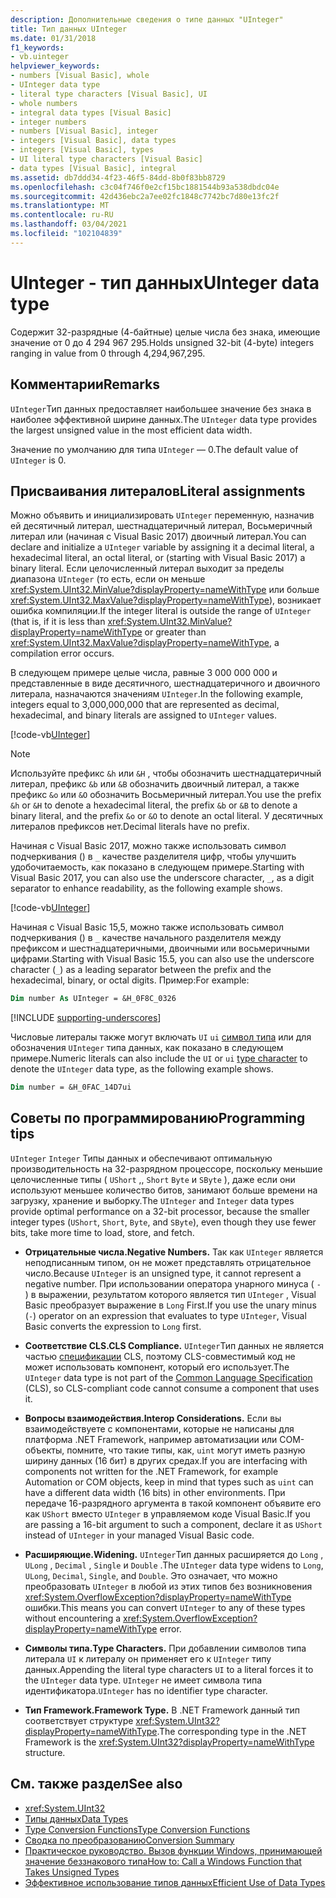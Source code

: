 ```yaml
---
description: Дополнительные сведения о типе данных "UInteger"
title: Тип данных UInteger
ms.date: 01/31/2018
f1_keywords:
- vb.uinteger
helpviewer_keywords:
- numbers [Visual Basic], whole
- UInteger data type
- literal type characters [Visual Basic], UI
- whole numbers
- integral data types [Visual Basic]
- integer numbers
- numbers [Visual Basic], integer
- integers [Visual Basic], data types
- integers [Visual Basic], types
- UI literal type characters [Visual Basic]
- data types [Visual Basic], integral
ms.assetid: db7ddd34-4f23-46f5-84dd-8b0f83bb8729
ms.openlocfilehash: c3c04f746f0e2cf15bc1881544b93a538dbdc04e
ms.sourcegitcommit: 42d436ebc2a7ee02fc1848c7742bc7d80e13fc2f
ms.translationtype: MT
ms.contentlocale: ru-RU
ms.lasthandoff: 03/04/2021
ms.locfileid: "102104839"
---
```

# <a name="uinteger-data-type"></a><span data-ttu-id="d9d04-103">UInteger - тип данных</span><span class="sxs-lookup"><span data-stu-id="d9d04-103">UInteger data type</span></span>

<span data-ttu-id="d9d04-104">Содержит 32-разрядные (4-байтные) целые числа без знака, имеющие значение от 0 до 4 294 967 295.</span><span class="sxs-lookup"><span data-stu-id="d9d04-104">Holds unsigned 32-bit (4-byte) integers ranging in value from 0 through 4,294,967,295.</span></span>

## <a name="remarks"></a><span data-ttu-id="d9d04-105">Комментарии</span><span class="sxs-lookup"><span data-stu-id="d9d04-105">Remarks</span></span>

<span data-ttu-id="d9d04-106">`UInteger`Тип данных предоставляет наибольшее значение без знака в наиболее эффективной ширине данных.</span><span class="sxs-lookup"><span data-stu-id="d9d04-106">The `UInteger` data type provides the largest unsigned value in the most efficient data width.</span></span>

<span data-ttu-id="d9d04-107">Значение по умолчанию для типа `UInteger` — 0.</span><span class="sxs-lookup"><span data-stu-id="d9d04-107">The default value of `UInteger` is 0.</span></span>

## <a name="literal-assignments"></a><span data-ttu-id="d9d04-108">Присваивания литералов</span><span class="sxs-lookup"><span data-stu-id="d9d04-108">Literal assignments</span></span>

<span data-ttu-id="d9d04-109">Можно объявить и инициализировать `UInteger` переменную, назначив ей десятичный литерал, шестнадцатеричный литерал, Восьмеричный литерал или (начиная с Visual Basic 2017) двоичный литерал.</span><span class="sxs-lookup"><span data-stu-id="d9d04-109">You can declare and initialize a `UInteger` variable by assigning it a decimal literal, a hexadecimal literal, an octal literal, or (starting with Visual Basic 2017) a binary literal.</span></span> <span data-ttu-id="d9d04-110">Если целочисленный литерал выходит за пределы диапазона `UInteger` (то есть, если он меньше <xref:System.UInt32.MinValue?displayProperty=nameWithType> или больше <xref:System.UInt32.MaxValue?displayProperty=nameWithType>), возникает ошибка компиляции.</span><span class="sxs-lookup"><span data-stu-id="d9d04-110">If the integer literal is outside the range of `UInteger` (that is, if it is less than <xref:System.UInt32.MinValue?displayProperty=nameWithType> or greater than <xref:System.UInt32.MaxValue?displayProperty=nameWithType>, a compilation error occurs.</span></span>

<span data-ttu-id="d9d04-111">В следующем примере целые числа, равные 3 000 000 000 и представленные в виде десятичного, шестнадцатеричного и двоичного литерала, назначаются значениям `UInteger`.</span><span class="sxs-lookup"><span data-stu-id="d9d04-111">In the following example, integers equal to 3,000,000,000 that are represented as decimal, hexadecimal, and binary literals are assigned to `UInteger` values.</span></span>

[!code-vb[UInteger](../../../../samples/snippets/visualbasic/language-reference/data-types/numeric-literals.vb#UInt)]

> [!NOTE]
> <span data-ttu-id="d9d04-112">Используйте префикс `&h` или `&H` , чтобы обозначить шестнадцатеричный литерал, префикс `&b` или `&B` обозначить двоичный литерал, а также префикс `&o` или `&O` обозначить Восьмеричный литерал.</span><span class="sxs-lookup"><span data-stu-id="d9d04-112">You use the prefix `&h` or `&H` to denote a hexadecimal literal, the prefix `&b` or `&B` to denote a binary literal, and the prefix `&o` or `&O` to denote an octal literal.</span></span> <span data-ttu-id="d9d04-113">У десятичных литералов префиксов нет.</span><span class="sxs-lookup"><span data-stu-id="d9d04-113">Decimal literals have no prefix.</span></span>

<span data-ttu-id="d9d04-114">Начиная с Visual Basic 2017, можно также использовать символ подчеркивания () в `_` качестве разделителя цифр, чтобы улучшить удобочитаемость, как показано в следующем примере.</span><span class="sxs-lookup"><span data-stu-id="d9d04-114">Starting with Visual Basic 2017, you can also use the underscore character, `_`, as a digit separator to enhance readability, as the following example shows.</span></span>

[!code-vb[UInteger](../../../../samples/snippets/visualbasic/language-reference/data-types/numeric-literals.vb#UIntS)]

<span data-ttu-id="d9d04-115">Начиная с Visual Basic 15,5, можно также использовать символ подчеркивания () в `_` качестве начального разделителя между префиксом и шестнадцатеричными, двоичными или восьмеричными цифрами.</span><span class="sxs-lookup"><span data-stu-id="d9d04-115">Starting with Visual Basic 15.5, you can also use the underscore character (`_`) as a leading separator between the prefix and the hexadecimal, binary, or octal digits.</span></span> <span data-ttu-id="d9d04-116">Пример:</span><span class="sxs-lookup"><span data-stu-id="d9d04-116">For example:</span></span>

```vb
Dim number As UInteger = &H_0F8C_0326
```

[!INCLUDE [supporting-underscores](../../../../includes/vb-separator-langversion.md)]

<span data-ttu-id="d9d04-117">Числовые литералы также могут включать `UI` `ui` [символ типа](../../programming-guide/language-features/data-types/type-characters.md) или для обозначения `UInteger` типа данных, как показано в следующем примере.</span><span class="sxs-lookup"><span data-stu-id="d9d04-117">Numeric literals can also include the `UI` or `ui` [type character](../../programming-guide/language-features/data-types/type-characters.md) to denote the `UInteger` data type, as the following example shows.</span></span>

```vb
Dim number = &H_0FAC_14D7ui
```

## <a name="programming-tips"></a><span data-ttu-id="d9d04-118">Советы по программированию</span><span class="sxs-lookup"><span data-stu-id="d9d04-118">Programming tips</span></span>

<span data-ttu-id="d9d04-119">`UInteger` `Integer` Типы данных и обеспечивают оптимальную производительность на 32-разрядном процессоре, поскольку меньшие целочисленные типы ( `UShort` ,, `Short` `Byte` и `SByte` ), даже если они используют меньшее количество битов, занимают больше времени на загрузку, хранение и выборку.</span><span class="sxs-lookup"><span data-stu-id="d9d04-119">The `UInteger` and `Integer` data types provide optimal performance on a 32-bit processor, because the smaller integer types (`UShort`, `Short`, `Byte`, and `SByte`), even though they use fewer bits, take more time to load, store, and fetch.</span></span>

- <span data-ttu-id="d9d04-120">**Отрицательные числа.**</span><span class="sxs-lookup"><span data-stu-id="d9d04-120">**Negative Numbers.**</span></span> <span data-ttu-id="d9d04-121">Так как `UInteger` является неподписанным типом, он не может представлять отрицательное число.</span><span class="sxs-lookup"><span data-stu-id="d9d04-121">Because `UInteger` is an unsigned type, it cannot represent a negative number.</span></span> <span data-ttu-id="d9d04-122">При использовании оператора унарного минуса ( `-` ) в выражении, результатом которого является тип `UInteger` , Visual Basic преобразует выражение в `Long` First.</span><span class="sxs-lookup"><span data-stu-id="d9d04-122">If you use the unary minus (`-`) operator on an expression that evaluates to type `UInteger`, Visual Basic converts the expression to `Long` first.</span></span>

- <span data-ttu-id="d9d04-123">**Соответствие CLS.**</span><span class="sxs-lookup"><span data-stu-id="d9d04-123">**CLS Compliance.**</span></span> <span data-ttu-id="d9d04-124">`UInteger`Тип данных не является частью [спецификации](https://www.ecma-international.org/publications-and-standards/standards/ecma-335/) CLS, поэтому CLS-совместимый код не может использовать компонент, который его использует.</span><span class="sxs-lookup"><span data-stu-id="d9d04-124">The `UInteger` data type is not part of the [Common Language Specification](https://www.ecma-international.org/publications-and-standards/standards/ecma-335/) (CLS), so CLS-compliant code cannot consume a component that uses it.</span></span>

- <span data-ttu-id="d9d04-125">**Вопросы взаимодействия.**</span><span class="sxs-lookup"><span data-stu-id="d9d04-125">**Interop Considerations.**</span></span> <span data-ttu-id="d9d04-126">Если вы взаимодействуете с компонентами, которые не написаны для платформа .NET Framework, например автоматизации или COM-объекты, помните, что такие типы, как, `uint` могут иметь разную ширину данных (16 бит) в других средах.</span><span class="sxs-lookup"><span data-stu-id="d9d04-126">If you are interfacing with components not written for the .NET Framework, for example Automation or COM objects, keep in mind that types such as `uint` can have a different data width (16 bits) in other environments.</span></span> <span data-ttu-id="d9d04-127">При передаче 16-разрядного аргумента в такой компонент объявите его как `UShort` вместо `UInteger` в управляемом коде Visual Basic.</span><span class="sxs-lookup"><span data-stu-id="d9d04-127">If you are passing a 16-bit argument to such a component, declare it as `UShort` instead of `UInteger` in your managed Visual Basic code.</span></span>

- <span data-ttu-id="d9d04-128">**Расширяющие.**</span><span class="sxs-lookup"><span data-stu-id="d9d04-128">**Widening.**</span></span> <span data-ttu-id="d9d04-129">`UInteger`Тип данных расширяется до `Long` , `ULong` , `Decimal` , `Single` и `Double` .</span><span class="sxs-lookup"><span data-stu-id="d9d04-129">The `UInteger` data type widens to `Long`, `ULong`, `Decimal`, `Single`, and `Double`.</span></span> <span data-ttu-id="d9d04-130">Это означает, что можно преобразовать `UInteger` в любой из этих типов без возникновения <xref:System.OverflowException?displayProperty=nameWithType> ошибки.</span><span class="sxs-lookup"><span data-stu-id="d9d04-130">This means you can convert `UInteger` to any of these types without encountering a <xref:System.OverflowException?displayProperty=nameWithType> error.</span></span>

- <span data-ttu-id="d9d04-131">**Символы типа.**</span><span class="sxs-lookup"><span data-stu-id="d9d04-131">**Type Characters.**</span></span> <span data-ttu-id="d9d04-132">При добавлении символов типа литерала `UI` к литералу он применяет его к `UInteger` типу данных.</span><span class="sxs-lookup"><span data-stu-id="d9d04-132">Appending the literal type characters `UI` to a literal forces it to the `UInteger` data type.</span></span> <span data-ttu-id="d9d04-133">`UInteger` не имеет символа типа идентификатора.</span><span class="sxs-lookup"><span data-stu-id="d9d04-133">`UInteger` has no identifier type character.</span></span>

- <span data-ttu-id="d9d04-134">**Тип Framework.**</span><span class="sxs-lookup"><span data-stu-id="d9d04-134">**Framework Type.**</span></span> <span data-ttu-id="d9d04-135">В .NET Framework данный тип соответствует структуре <xref:System.UInt32?displayProperty=nameWithType>.</span><span class="sxs-lookup"><span data-stu-id="d9d04-135">The corresponding type in the .NET Framework is the <xref:System.UInt32?displayProperty=nameWithType> structure.</span></span>

## <a name="see-also"></a><span data-ttu-id="d9d04-136">См. также раздел</span><span class="sxs-lookup"><span data-stu-id="d9d04-136">See also</span></span>

- <xref:System.UInt32>
- [<span data-ttu-id="d9d04-137">Типы данных</span><span class="sxs-lookup"><span data-stu-id="d9d04-137">Data Types</span></span>](index.md)
- [<span data-ttu-id="d9d04-138">Type Conversion Functions</span><span class="sxs-lookup"><span data-stu-id="d9d04-138">Type Conversion Functions</span></span>](../functions/type-conversion-functions.md)
- [<span data-ttu-id="d9d04-139">Сводка по преобразованию</span><span class="sxs-lookup"><span data-stu-id="d9d04-139">Conversion Summary</span></span>](../keywords/conversion-summary.md)
- [<span data-ttu-id="d9d04-140">Практическое руководство. Вызов функции Windows, принимающей значение беззнакового типа</span><span class="sxs-lookup"><span data-stu-id="d9d04-140">How to: Call a Windows Function that Takes Unsigned Types</span></span>](../../programming-guide/com-interop/how-to-call-a-windows-function-that-takes-unsigned-types.md)
- [<span data-ttu-id="d9d04-141">Эффективное использование типов данных</span><span class="sxs-lookup"><span data-stu-id="d9d04-141">Efficient Use of Data Types</span></span>](../../programming-guide/language-features/data-types/efficient-use-of-data-types.md)
